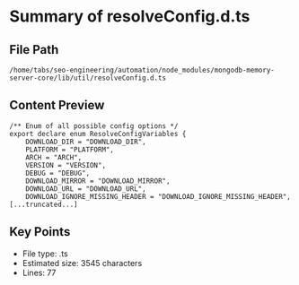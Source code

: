 # Summary of resolveConfig.d.ts
  
## File Path
`/home/tabs/seo-engineering/automation/node_modules/mongodb-memory-server-core/lib/util/resolveConfig.d.ts`

## Content Preview
```
/** Enum of all possible config options */
export declare enum ResolveConfigVariables {
    DOWNLOAD_DIR = "DOWNLOAD_DIR",
    PLATFORM = "PLATFORM",
    ARCH = "ARCH",
    VERSION = "VERSION",
    DEBUG = "DEBUG",
    DOWNLOAD_MIRROR = "DOWNLOAD_MIRROR",
    DOWNLOAD_URL = "DOWNLOAD_URL",
    DOWNLOAD_IGNORE_MISSING_HEADER = "DOWNLOAD_IGNORE_MISSING_HEADER",
[...truncated...]
```

## Key Points
- File type: .ts
- Estimated size: 3545 characters
- Lines: 77
